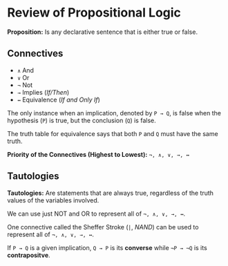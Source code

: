# Review of Propositional Logic

**Proposition:** Is any declarative sentence that is either true or false.

## Connectives
- `∧` And
- `∨` Or
- `¬` Not
- `→` Implies (*If/Then*)
- `↔` Equivalence (*If and Only If*)

The only instance when an implication, denoted by `P → Q`, is false when the hypothesis (`P`) is true, but the conclusion (`Q`) is false.

The truth table for equivalence says that both `P` and `Q` must have the same truth.

**Priority of the Connectives (Highest to Lowest):** `¬, ∧, ∨, →, ↔`

## Tautologies
**Tautologies:** Are statements that are always true, regardless of the truth values of the variables involved.

We can use just NOT and OR to represent all of `¬, ∧, ∨, →, ↔`.

One connective called the Sheffer Stroke (`|`, *NAND*) can be used to represent all of `¬, ∧, ∨, →, ↔`.

If `P → Q` is a given implication, `Q → P` is its **converse** while `¬P → ¬Q` is its **contrapositve**.
